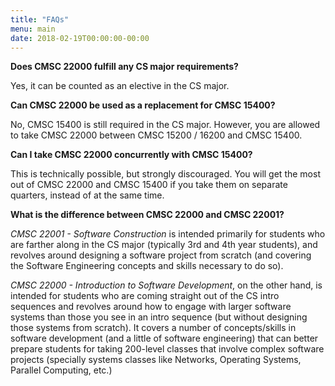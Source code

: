 ```yaml
---
title: "FAQs"
menu: main
date: 2018-02-19T00:00:00-00:00
---
```


**Does CMSC 22000 fulfill any CS major requirements?**

Yes, it can be counted as an elective in the CS major.


**Can CMSC 22000 be used as a replacement for CMSC 15400?**

No, CMSC 15400 is still required in the CS major. However, you are allowed to take CMSC 22000 between CMSC 15200 / 16200 and CMSC 15400.


**Can I take CMSC 22000 concurrently with CMSC 15400?**

This is technically possible, but strongly discouraged. You will get the most out of CMSC 22000 and CMSC 15400 if you take them on separate quarters, instead of at the same time.


**What is the difference between CMSC 22000 and CMSC 22001?**

*CMSC 22001 - Software Construction* is intended primarily for students who are farther along in the CS major (typically 3rd and 4th year students), and revolves around designing a software project from scratch (and covering the Software Engineering concepts and skills necessary to do so).

*CMSC 22000 - Introduction to Software Development*, on the other hand, is intended for students who are coming straight out of the CS intro sequences and revolves around how to engage with larger software systems than those you see in an intro sequence (but without designing those systems from scratch). It covers a number of concepts/skills in software development (and a little of software engineering) that can better prepare students for taking 200-level classes that involve complex software projects (specially systems classes like Networks, Operating Systems, Parallel Computing, etc.)
